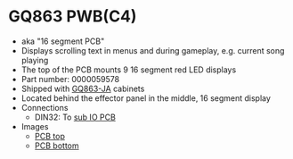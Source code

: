 # GQ863 PWB(C4)

* aka "16 segment PCB"
* Displays scrolling text in menus and during gameplay, e.g. current song playing
* The top of the PCB mounts 9 16 segment red LED displays
* Part number: 0000059578
* Shipped with [GQ863-JA](../../product/GQ863-JA.md) cabinets
* Located behind the effector panel in the middle, 16 segment display
* Connections
  * DIN32: To [sub IO PCB](pwb-b2.md)
* Images
  * [PCB top](https://github.com/Shizmob/arcade-docs-media/blob/main/konami/GQ863/PWB(C4)/top.jpeg)
  * [PCB bottom](https://github.com/Shizmob/arcade-docs-media/blob/main/konami/GQ863/PWB(C4)/bottom.jpeg)